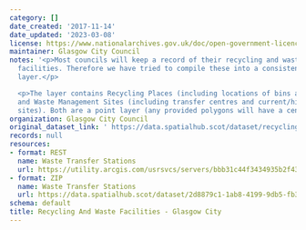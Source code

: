 ```yaml
---
category: []
date_created: '2017-11-14'
date_updated: '2023-03-08'
license: https://www.nationalarchives.gov.uk/doc/open-government-licence/version/3/
maintainer: Glasgow City Council
notes: '<p>Most councils will keep a record of their recycling and waste management
  facilities. Therefore we have tried to compile these into a consistent national
  layer.</p>

  <p>The layer contains Recycling Places (including locations of bins and centres)
  and Waste Management Sites (including transfer centres and current/historic landfill
  sites). Both are a point layer (any provided polygons will have a centroid created).</p>'
organization: Glasgow City Council
original_dataset_link: ' https://data.spatialhub.scot/dataset/recycling_and_waste_facilities-gc'
records: null
resources:
- format: REST
  name: Waste Transfer Stations
  url: https://utility.arcgis.com/usrsvcs/servers/bbb31c44f3434935b2f432c16e225bbc/rest/services/AGOL/CDP_Policy_Proposals/FeatureServer/7/query?outFields=*&where=1%3D1
- format: ZIP
  name: Waste Transfer Stations
  url: https://data.spatialhub.scot/dataset/2d8879c1-1ab8-4199-9db5-fb3b89652a58/resource/1c1bce30-57e4-4f9b-8b62-0a8a6e9505b1/download/glasgow_policy_proposals.zip
schema: default
title: Recycling And Waste Facilities - Glasgow City
---
```

